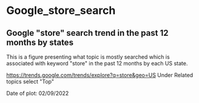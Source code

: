 # Google_store_search

## Google "store" search trend in the past 12 months by states

This is a figure presenting what topic is mostly searched which is associated with keyword "store" in the past 12 months by each US state.

https://trends.google.com/trends/explore?q=store&geo=US
Under Related topics select "Top"

Date of plot: 02/09/2022
